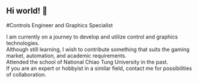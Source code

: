 ## Hi world! 👋

#Controls Engineer and Graphics Specialist

I am currently on a journey to develop and utilize control and graphics technologies.<br>
Although still learning, I wish to contribute something that suits the gaming market, automation, and academic requirements.<br>
Attended the school of National Chiao Tung University in the past.<br>
If you are an expert or hobbyist in a similar field, contact me for possibilities of collaboration.<br>

<!--
**chenhanxue0831/chenhanxue0831** is a ✨ _special_ ✨ repository because its `README.md` (this file) appears on your GitHub profile.

Here are some ideas to get you started:

- 🔭 I’m currently working on ...
- 🌱 I’m currently learning ...
- 👯 I’m looking to collaborate on ...
- 🤔 I’m looking for help with ...
- 💬 Ask me about ...
- 📫 How to reach me: ...
- 😄 Pronouns: ...
- ⚡ Fun fact: ...
-->
